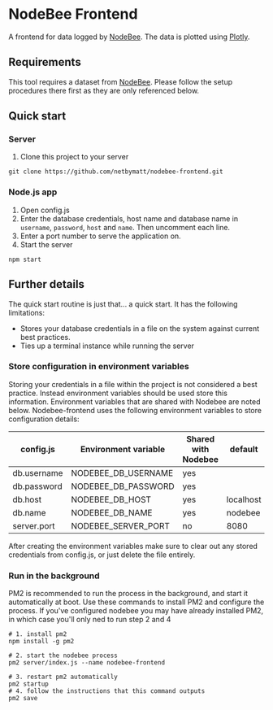 # NodeBee Frontend

A frontend for data logged by [NodeBee](https://github.com/netbymatt/nodebee). The data is plotted using [Plotly](https://github.com/plotly/plotly.js/).

## Requirements
This tool requires a dataset from [NodeBee](https://github.com/netbymatt/nodebee). Please follow the setup procedures there first as they are only referenced below.

## Quick start
### Server
1. Clone this project to your server
```
git clone https://github.com/netbymatt/nodebee-frontend.git
```

### Node.js app
1. Open config.js
2. Enter the database credentials, host name and database name in `username`, `password`, `host` and `name`. Then uncomment each line.
3. Enter a port number to serve the application on.
4. Start the server
```
npm start
```

## Further details
The quick start routine is just that... a quick start. It has the following limitations:
- Stores your database credentials in a file on the system against current best practices.
- Ties up a terminal instance while running the server

### Store configuration in environment variables
Storing your credentials in a file within the project is not considered a best practice. Instead environment variables should be used store this information.  Environment variables that are shared with Nodebee are noted below. Nodebee-frontend uses the following environment variables to store configuration details:

config.js | Environment variable | Shared with Nodebee | default
--- | --- | --- | ---
db.username | NODEBEE_DB_USERNAME | yes |
db.password | NODEBEE_DB_PASSWORD | yes |
db.host | NODEBEE_DB_HOST | yes | localhost 
db.name | NODEBEE_DB_NAME | yes | nodebee
server.port | NODEBEE_SERVER_PORT | no | 8080

After creating the environment variables make sure to clear out any stored credentials from config.js, or just delete the file entirely.

### Run in the background
PM2 is recommended to run the process in the background, and start it automatically at boot. Use these commands to install PM2 and configure the process. If you've configured nodebee you may have already installed PM2, in which case you'll only ned to run step 2 and 4
```
# 1. install pm2
npm install -g pm2

# 2. start the nodebee process
pm2 server/index.js --name nodebee-frontend

# 3. restart pm2 automatically
pm2 startup
# 4. follow the instructions that this command outputs
pm2 save
```